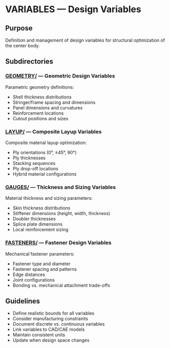 # VARIABLES — Design Variables

## Purpose
Definition and management of design variables for structural optimization of the center body.

## Subdirectories

### [GEOMETRY/](GEOMETRY/) — Geometric Design Variables
Parametric geometry definitions:
- Shell thickness distributions
- Stringer/frame spacing and dimensions
- Panel dimensions and curvatures
- Reinforcement locations
- Cutout positions and sizes

### [LAYUP/](LAYUP/) — Composite Layup Variables
Composite material layup optimization:
- Ply orientations (0°, ±45°, 90°)
- Ply thicknesses
- Stacking sequences
- Ply drop-off locations
- Hybrid material configurations

### [GAUGES/](GAUGES/) — Thickness and Sizing Variables
Material thickness and sizing parameters:
- Skin thickness distributions
- Stiffener dimensions (height, width, thickness)
- Doubler thicknesses
- Splice plate dimensions
- Local reinforcement sizing

### [FASTENERS/](FASTENERS/) — Fastener Design Variables
Mechanical fastener parameters:
- Fastener type and diameter
- Fastener spacing and patterns
- Edge distances
- Joint configurations
- Bonding vs. mechanical attachment trade-offs

## Guidelines
- Define realistic bounds for all variables
- Consider manufacturing constraints
- Document discrete vs. continuous variables
- Link variables to CAD/CAE models
- Maintain consistent units
- Update when design space changes
